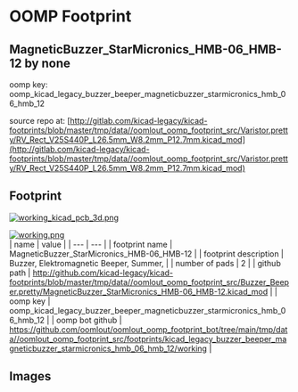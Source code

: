 # OOMP Footprint  
## MagneticBuzzer_StarMicronics_HMB-06_HMB-12  by none  
  
oomp key: oomp_kicad_legacy_buzzer_beeper_magneticbuzzer_starmicronics_hmb_06_hmb_12  
  
source repo at: [http://gitlab.com/kicad-legacy/kicad-footprints/blob/master/tmp/data//oomlout_oomp_footprint_src/Varistor.pretty/RV_Rect_V25S440P_L26.5mm_W8.2mm_P12.7mm.kicad_mod](http://gitlab.com/kicad-legacy/kicad-footprints/blob/master/tmp/data//oomlout_oomp_footprint_src/Varistor.pretty/RV_Rect_V25S440P_L26.5mm_W8.2mm_P12.7mm.kicad_mod)  
## Footprint  
  
[![working_kicad_pcb_3d.png](working_kicad_pcb_3d_600.png)](working_kicad_pcb_3d.png)  
  
[![working.png](working_600.png)](working.png)  
| name | value | 
| --- | --- | 
| footprint name | MagneticBuzzer_StarMicronics_HMB-06_HMB-12 | 
| footprint description | Buzzer, Elektromagnetic Beeper, Summer, | 
| number of pads | 2 | 
| github path | http://github.com/kicad-legacy/kicad-footprints/blob/master/tmp/data//oomlout_oomp_footprint_src/Buzzer_Beeper.pretty/MagneticBuzzer_StarMicronics_HMB-06_HMB-12.kicad_mod | 
| oomp key | oomp_kicad_legacy_buzzer_beeper_magneticbuzzer_starmicronics_hmb_06_hmb_12 | 
| oomp bot github | https://github.com/oomlout/oomlout_oomp_footprint_bot/tree/main/tmp/data//oomlout_oomp_footprint_src/footprints/kicad_legacy_buzzer_beeper_magneticbuzzer_starmicronics_hmb_06_hmb_12/working | 
## Images  
